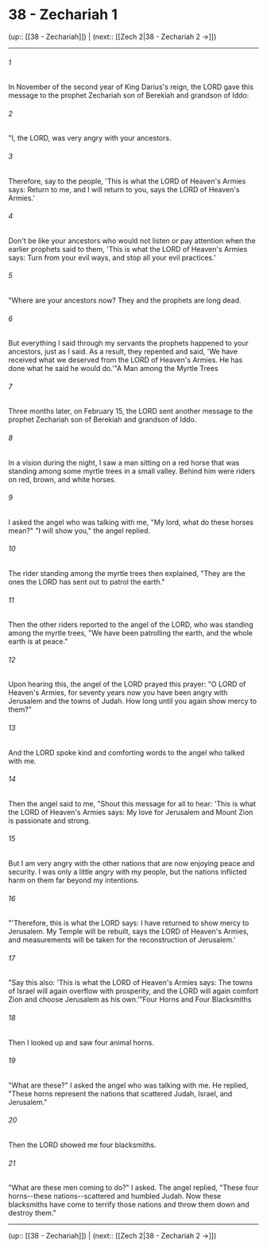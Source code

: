 # 38 - Zechariah 1

(up:: [[38 - Zechariah]]) | (next:: [[Zech 2|38 - Zechariah 2 →]])

***


###### 1 
In November of the second year of King Darius's reign, the LORD gave this message to the prophet Zechariah son of Berekiah and grandson of Iddo: 

###### 2 
"I, the LORD, was very angry with your ancestors. 

###### 3 
Therefore, say to the people, 'This is what the LORD of Heaven's Armies says: Return to me, and I will return to you, says the LORD of Heaven's Armies.' 

###### 4 
Don't be like your ancestors who would not listen or pay attention when the earlier prophets said to them, 'This is what the LORD of Heaven's Armies says: Turn from your evil ways, and stop all your evil practices.' 

###### 5 
"Where are your ancestors now? They and the prophets are long dead. 

###### 6 
But everything I said through my servants the prophets happened to your ancestors, just as I said. As a result, they repented and said, 'We have received what we deserved from the LORD of Heaven's Armies. He has done what he said he would do.'"A Man among the Myrtle Trees 

###### 7 
Three months later, on February 15, the LORD sent another message to the prophet Zechariah son of Berekiah and grandson of Iddo. 

###### 8 
In a vision during the night, I saw a man sitting on a red horse that was standing among some myrtle trees in a small valley. Behind him were riders on red, brown, and white horses. 

###### 9 
I asked the angel who was talking with me, "My lord, what do these horses mean?" "I will show you," the angel replied. 

###### 10 
The rider standing among the myrtle trees then explained, "They are the ones the LORD has sent out to patrol the earth." 

###### 11 
Then the other riders reported to the angel of the LORD, who was standing among the myrtle trees, "We have been patrolling the earth, and the whole earth is at peace." 

###### 12 
Upon hearing this, the angel of the LORD prayed this prayer: "O LORD of Heaven's Armies, for seventy years now you have been angry with Jerusalem and the towns of Judah. How long until you again show mercy to them?" 

###### 13 
And the LORD spoke kind and comforting words to the angel who talked with me. 

###### 14 
Then the angel said to me, "Shout this message for all to hear: 'This is what the LORD of Heaven's Armies says: My love for Jerusalem and Mount Zion is passionate and strong. 

###### 15 
But I am very angry with the other nations that are now enjoying peace and security. I was only a little angry with my people, but the nations inflicted harm on them far beyond my intentions. 

###### 16 
"'Therefore, this is what the LORD says: I have returned to show mercy to Jerusalem. My Temple will be rebuilt, says the LORD of Heaven's Armies, and measurements will be taken for the reconstruction of Jerusalem.' 

###### 17 
"Say this also: 'This is what the LORD of Heaven's Armies says: The towns of Israel will again overflow with prosperity, and the LORD will again comfort Zion and choose Jerusalem as his own.'"Four Horns and Four Blacksmiths 

###### 18 
Then I looked up and saw four animal horns. 

###### 19 
"What are these?" I asked the angel who was talking with me. He replied, "These horns represent the nations that scattered Judah, Israel, and Jerusalem." 

###### 20 
Then the LORD showed me four blacksmiths. 

###### 21 
"What are these men coming to do?" I asked. The angel replied, "These four horns--these nations--scattered and humbled Judah. Now these blacksmiths have come to terrify those nations and throw them down and destroy them."

***

(up:: [[38 - Zechariah]]) | (next:: [[Zech 2|38 - Zechariah 2 →]])
